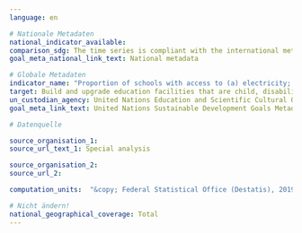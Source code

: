 ```yaml
---
language: en

# Nationale Metadaten
national_indicator_available:
comparison_sdg: The time series is compliant with the international metadata description.
goal_meta_national_link_text: National metadata

# Globale Metadaten
indicator_name: "Proportion of schools with access to (a) electricity; (b) the Internet for pedagogical purposes; (c) computers for pedagogical purposes; (d) adapted infrastructure and materials for students with disabilities; (e) basic drinking water; (f) single-sex basic sanitation facilities; and (g) basic handwashing facilities (as per the WASH indicator definitions)"
target: Build and upgrade education facilities that are child, disability and gender sensitive and provide safe, non-violent, inclusive and effective learning environments for all
un_custodian_agency: United Nations Education and Scientific Cultural Organisation - Institute of Statistics (UNESCO-UIS)
goal_meta_link_text: United Nations Sustainable Development Goals Metadata

# Datenquelle

source_organisation_1:
source_url_text_1: Special analysis

source_organisation_2:
source_url_2:

computation_units:  "&copy; Federal Statistical Office (Destatis), 2019"

# Nicht ändern!
national_geographical_coverage: Total
---
```

